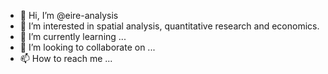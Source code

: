 - 👋 Hi, I’m @eire-analysis
- 👀 I’m interested in spatial analysis, quantitative research and economics.
- 🌱 I’m currently learning ...
- 💞️ I’m looking to collaborate on ...
- 📫 How to reach me ...

<!---
eire-analysis/eire-analysis is a ✨ special ✨ repository because its `README.md` (this file) appears on your GitHub profile.
You can click the Preview link to take a look at your changes.
--->

